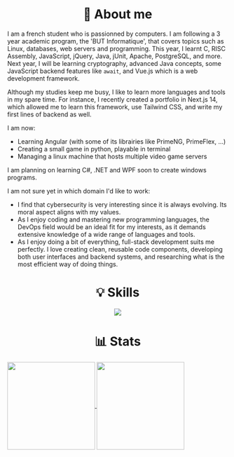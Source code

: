 <h1 align="center">
    👋 About me
</h1>

I am a french student who is passionned by computers. I am following a 3 year academic program, the 'BUT Informatique', that covers topics such as Linux, databases, web servers and programming. This year, I learnt C, RISC Assembly, JavaScript, jQuery, Java, jUnit, Apache, PostgreSQL, and more. Next year, I will be learning cryptography, advanced Java concepts, some JavaScript backend features like <code>await</code>, and Vue.js which is a web development framework.

Although my studies keep me busy, I like to learn more languages and tools in my spare time. For instance, I recently created a portfolio in Next.js 14, which allowed me to learn this framework, use Tailwind CSS, and write my first lines of backend as well.

I am now:
<ul>
    <li>Learning Angular (with some of its librairies like PrimeNG, PrimeFlex, ...)</li>
    <li>Creating a small game in python, playable in terminal</li>
    <li>Managing a linux machine that hosts multiple video game servers</li>
</ul>

I am planning on learning C#, .NET and WPF soon to create windows programs.

I am not sure yet in which domain I'd like to work:
<ul>
    <li>
        I find that cybersecurity is very interesting since it is always evolving. Its moral aspect aligns with my values.
    </li>
    <li>
        As I enjoy coding and mastering new programming languages, the DevOps field would be an ideal fit for my interests, as it demands extensive knowledge of a wide range of languages and tools.
    </li>
    <li>
        As I enjoy doing a bit of everything, full-stack development suits me perfectly. I love creating clean, reusable code components, developing both user interfaces and backend systems, and researching what is the most efficient way of doing things.
    </li>
</ul>

<h1 align="center">
    💡 Skills
</h1>

<p align="center">
    <img src="https://skillicons.dev/icons?i=py,java,jquery,c,postgres,html,css,tailwind,nextjs,js,ts,git,linux,bash,arch,ubuntu&perline=8" />
</p>

<h1 align="center">
    📊 Stats
</h1>

<a href="https://github.com/msamatdev/github-readme-stats">
  <img height=200 align="center" src="https://github-readme-stats.vercel.app/api?username=msamatdev&show_icons=true&theme=transparent&card_width=360" />
</a>
<a href="https://github.com/msamatdev/github-readme-stats">
  <img height=200 align="center" src="https://github-readme-stats-zeta-topaz-82.vercel.app/api/top-langs?username=msamatdev&layout=compact&langs_count=6&card_width=280&theme=transparent&hide=jupyter%20notebook,css,html" />
</a>